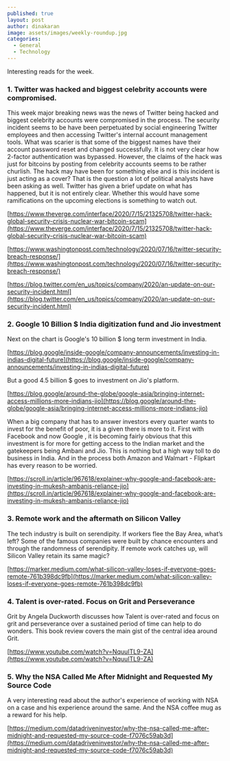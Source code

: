 ```yaml
---
published: true
layout: post
author: dinakaran
image: assets/images/weekly-roundup.jpg
categories:
  - General
  - Technology
---
```

Interesting reads for the week. 

### 1. Twitter was hacked and biggest celebrity accounts were compromised. 

This week major breaking news was the news of Twitter being hacked and biggest celebrity accounts were compromised in the process.  The security incident seems to be have been perpetuated by social engineering  Twitter employees and then accessing Twitter's internal account management tools. What was scarier is that some of the biggest names have their account password reset and changed successfully. It is not very clear how 2-factor authentication was bypassed. However, the claims of the hack was just for bitcoins by posting from celebrity accounts seems to be rather churlish. The hack may have been for something else and is this incident is just acting as a cover? That is the question a lot of political analysts have been asking as well.  Twitter has given a brief update on what has happened, but it is not entirely clear. Whether this would have some ramifications on the upcoming elections is something to watch out. 

[https://www.theverge.com/interface/2020/7/15/21325708/twitter-hack-global-security-crisis-nuclear-war-bitcoin-scam](https://www.theverge.com/interface/2020/7/15/21325708/twitter-hack-global-security-crisis-nuclear-war-bitcoin-scam)

[https://www.washingtonpost.com/technology/2020/07/16/twitter-security-breach-response/](https://www.washingtonpost.com/technology/2020/07/16/twitter-security-breach-response/)

[https://blog.twitter.com/en_us/topics/company/2020/an-update-on-our-security-incident.html](https://blog.twitter.com/en_us/topics/company/2020/an-update-on-our-security-incident.html)

### 2. Google 10 Billion $ India digitization fund and Jio investment 

Next on the chart is Google's 10 billion $ long term investment in India.

[https://blog.google/inside-google/company-announcements/investing-in-indias-digital-future](https://blog.google/inside-google/company-announcements/investing-in-indias-digital-future) 

But a good 4.5 billion $ goes to investment on Jio's platform.

[https://blog.google/around-the-globe/google-asia/bringing-internet-access-millions-more-indians-jio](https://blog.google/around-the-globe/google-asia/bringing-internet-access-millions-more-indians-jio)

When a big company that has to answer investors every quarter wants to invest for the benefit of poor, it is a given there is more to it. First with Facebook and now Google , it is becoming fairly obvious that this investment is for more for getting access to the Indian market and the gatekeepers being Ambani and Jio. This is nothing but a high way toll to do business in India. And in the process both Amazon and Walmart - Flipkart has every reason to be worried. 

[https://scroll.in/article/967618/explainer-why-google-and-facebook-are-investing-in-mukesh-ambanis-reliance-jio](https://scroll.in/article/967618/explainer-why-google-and-facebook-are-investing-in-mukesh-ambanis-reliance-jio)

### 3. Remote work and the aftermath on Silicon Valley 

The tech industry is built on serendipity. If workers flee the Bay Area, what’s left? Some of the famous companies were built by chance encounters and through the randomness of serendipity. If remote work catches up, will Silicon Valley retain its same magic? 

[https://marker.medium.com/what-silicon-valley-loses-if-everyone-goes-remote-761b398dc9fb](https://marker.medium.com/what-silicon-valley-loses-if-everyone-goes-remote-761b398dc9fb)

### 4.  Talent is over-rated. Focus on  Grit and Perseverance 

Grit by Angela Duckworth discusses how Talent is over-rated and focus on grit and perseverance over a sustained period of time can help to do wonders. This book review covers the main gist of the central idea around Grit.

[https://www.youtube.com/watch?v=NquuITL9-ZA](https://www.youtube.com/watch?v=NquuITL9-ZA)

### 5. Why the NSA Called Me After Midnight and Requested My Source Code

A very interesting read about the author's experience of working with NSA on a case and his experience around the same. And the NSA coffee mug as a reward for his help.

[https://medium.com/datadriveninvestor/why-the-nsa-called-me-after-midnight-and-requested-my-source-code-f7076c59ab3d](https://medium.com/datadriveninvestor/why-the-nsa-called-me-after-midnight-and-requested-my-source-code-f7076c59ab3d)
